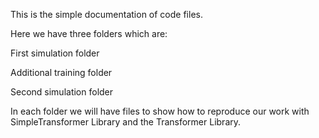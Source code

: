 This is the simple documentation of code files.

Here we have three folders which are:

First simulation folder

Additional training folder

Second simulation folder


In each folder we will have files to show how to reproduce our work with SimpleTransformer Library and the Transformer Library.
